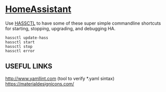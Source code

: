 # [HomeAssistant](https://home-assistant.io)
Use [HASSCTL](https://github.com/dale3h/hassctl) to have some of these super simple commandline shortcuts for starting, stopping, upgrading, and debugging HA.
```
hassctl update-hass
hassctl start
hassctl stop
hassctl error
```
## USEFUL LINKS
http://www.yamllint.com (tool to verify *.yaml sintax)
https://materialdesignicons.com/
